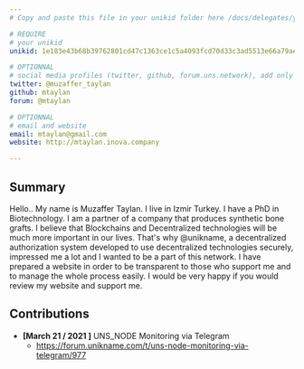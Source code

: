 ```yaml
---
# Copy and paste this file in your unikid folder here /docs/delegates/your_unikid/ and rename it README.md

# REQUIRE
# your unikid
unikid: 1e183e43b68b39762801cd47c1363ce1c5a4093fcd70d33c3ad5513e66a79ae8

# OPTIONNAL
# social media profiles (twitter, github, forum.uns.network), add only your username 
twitter: @muzaffer_taylan
github: mtaylan
forum: @mtaylan

# OPTIONNAL
# email and website
email: mtaylan@gmail.com
website: http://mtaylan.inova.company

---
```


## Summary
Hello.. My name is Muzaffer Taylan. I live in Izmir Turkey. I have a PhD in Biotechnology. I am a partner of a company that produces synthetic bone grafts.
I believe that Blockchains and Decentralized technologies will be much more important in our lives. That's why @unikname, a decentralized authorization system 
developed to use decentralized technologies securely, impressed me a lot and I wanted to be a part of this network.
I have prepared a website in order to be transparent to those who support me and to manage the whole process easily.
I would be very happy if you would review my website and support me.

## Contributions
<!-- detail your contributions -->
- **[March 21 / 2021 ]** UNS_NODE Monitoring via Telegram
    * https://forum.unikname.com/t/uns-node-monitoring-via-telegram/977
